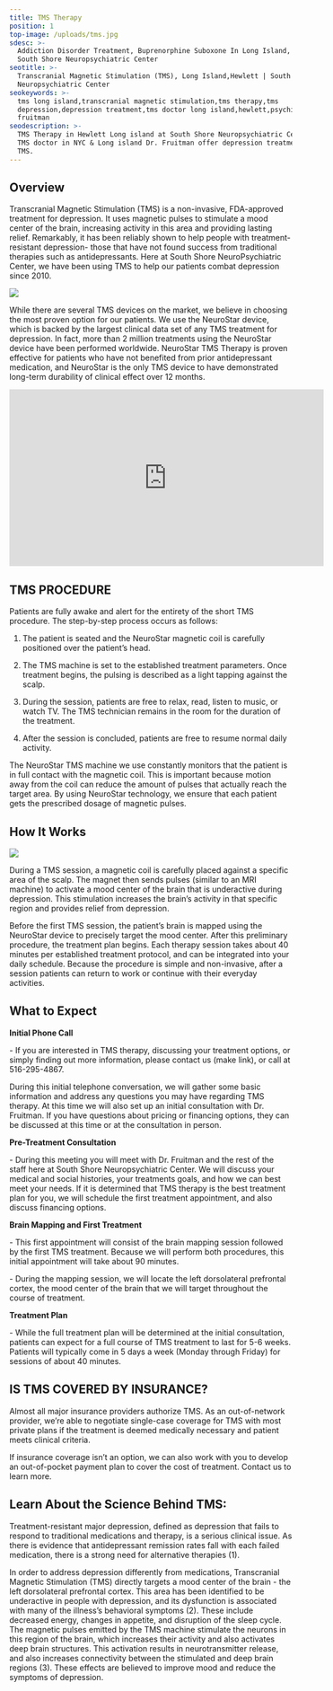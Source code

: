 ```yaml
---
title: TMS Therapy
position: 1
top-image: /uploads/tms.jpg
sdesc: >-
  Addiction Disorder Treatment, Buprenorphine Suboxone In Long Island, Hewlett |
  South Shore Neuropsychiatric Center
seotitle: >-
  Transcranial Magnetic Stimulation (TMS), Long Island,Hewlett | South Shore
  Neuropsychiatric Center
seokeywords: >-
  tms long island,transcranial magnetic stimulation,tms therapy,tms
  depression,depression treatment,tms doctor long island,hewlett,psychiatrist,dr
  fruitman
seodescription: >-
  TMS Therapy in Hewlett Long island at South Shore Neuropsychiatric Center. Top
  TMS doctor in NYC & Long island Dr. Fruitman offer depression treatment with
  TMS.
---
```

## Overview

Transcranial Magnetic Stimulation (TMS) is a non-invasive, FDA-approved treatment for depression. It uses magnetic pulses to stimulate a mood center of the brain, increasing activity in this area and providing lasting relief. Remarkably, it has been reliably shown to help people with treatment-resistant depression- those that have not found success from traditional therapies such as antidepressants. Here at South Shore NeuroPsychiatric Center, we have been using TMS to help our patients combat depression since 2010. 



![](/uploads/tms-infographic.png)

While there are several TMS devices on the market, we believe in choosing the most proven option for our patients. We use the NeuroStar device, which is backed by the largest clinical data set of any TMS treatment for depression. In fact, more than 2 million treatments using the NeuroStar device have been performed worldwide. NeuroStar TMS Therapy is proven effective for patients who have not benefited from prior antidepressant medication, and NeuroStar is the only TMS device to have demonstrated long-term durability of clinical effect over 12 months.



<iframe width="560" height="315" src="https://www.youtube.com/embed/Vu6TcSMca2w" frameborder="0" allow="accelerometer; autoplay; encrypted-media; gyroscope; picture-in-picture" allowfullscreen></iframe>

## TMS PROCEDURE

Patients are fully awake and alert for the entirety of the short TMS procedure. The step-by-step process occurs as follows:

1.	The patient is seated and the NeuroStar magnetic coil is carefully positioned over the patient’s head.

2.	The TMS machine is set to the established treatment parameters. Once treatment begins, the pulsing is described as a light tapping against the scalp.

3.	During the session, patients are free to relax, read, listen to music, or watch TV. The TMS technician remains in the room for the duration of the treatment.

4.	After the session is concluded, patients are free to resume normal daily activity.

The NeuroStar TMS machine we use constantly monitors that the patient is in full contact with the magnetic coil. This is important because motion away from the coil can reduce the amount of pulses that actually reach the target area. By using NeuroStar technology, we ensure that each patient gets the prescribed dosage of magnetic pulses.



## How It Works

![](/uploads/innovative-depression-treatment-tms.jpg)

During a TMS session, a magnetic coil is carefully placed against a specific area of the scalp. The magnet then sends pulses (similar to an MRI machine) to activate a mood center of the brain that is underactive during depression. This stimulation increases the brain’s activity in that specific region and provides relief from depression. 

Before the first TMS session, the patient’s brain is mapped using the NeuroStar device to precisely target the mood center. After this preliminary procedure, the treatment plan begins. Each therapy session takes about 40 minutes per established treatment protocol, and can be integrated into your daily schedule. Because the procedure is simple and non-invasive, after a session patients can return to work or continue with their everyday activities.



## 

## What to Expect

**Initial Phone Call**

\-	If you are interested in TMS therapy, discussing your treatment options, or simply finding out more information, please contact us (make link), or call at 516-295-4867.

During this initial telephone conversation, we will gather some basic information and address any questions you may have regarding TMS therapy. At this time we will also set up an initial consultation with Dr. Fruitman. If you have questions about pricing or financing options, they can be discussed at this time or at the consultation in person.

**Pre-Treatment Consultation**

\-	During this meeting you will meet with Dr. Fruitman and the rest of the staff here at South Shore Neuropsychiatric Center. We will discuss your medical and social histories, your treatments goals, and how we can best meet your needs. If it is determined that TMS therapy is the best treatment plan for you, we will schedule the first treatment appointment, and also discuss financing options.

 **Brain Mapping and First Treatment**

\-	This first appointment will consist of the brain mapping session followed by the first TMS treatment. Because we will perform both procedures, this initial appointment will take about 90 minutes.

\-	During the mapping session, we will locate the left dorsolateral prefrontal cortex, the mood center of the brain that we will target throughout the course of treatment. 

 **Treatment Plan**

\-	 While the full treatment plan will be determined at the initial consultation, patients can expect for a full course of TMS treatment to last for 5-6 weeks. Patients will typically come in 5 days a week (Monday through Friday) for sessions of about 40 minutes. 



## IS TMS COVERED BY INSURANCE?

Almost all major insurance providers authorize TMS. As an out-of-network provider, we’re able to negotiate single-case coverage for TMS with most private plans if the treatment is deemed medically necessary and patient meets clinical criteria. 

If insurance coverage isn’t an option, we can also work with you to develop an out-of-pocket payment plan to cover the cost of treatment. Contact us to learn more.



## Learn About the Science Behind TMS:

Treatment-resistant major depression, defined as depression that fails to respond to traditional medications and therapy, is a serious clinical issue. As there is evidence that antidepressant remission rates fall with each failed medication, there is a strong need for alternative therapies (1).

In order to address depression differently from medications, Transcranial Magnetic Stimulation (TMS) directly targets a mood center of the brain - the left dorsolateral prefrontal cortex. This area has been identified to be underactive in people with depression, and its dysfunction is associated with many of the illness’s behavioral symptoms (2). These include decreased energy, changes in appetite, and disruption of the sleep cycle. The magnetic pulses emitted by the TMS machine stimulate the neurons in this region of the brain, which increases their activity and also activates deep brain structures. This activation results in neurotransmitter release, and also increases connectivity between the stimulated and deep brain regions (3). These effects are believed to improve mood and reduce the symptoms of depression.
